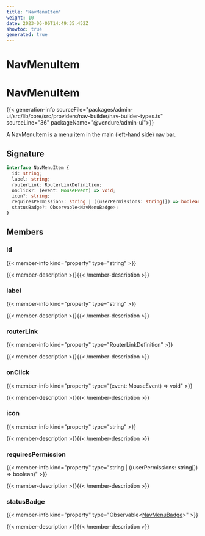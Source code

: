 ```yaml
---
title: "NavMenuItem"
weight: 10
date: 2023-06-06T14:49:35.452Z
showtoc: true
generated: true
---
```

<!-- This file was generated from the Vendure source. Do not modify. Instead, re-run the "docs:build" script -->

# NavMenuItem
<div class="symbol">


# NavMenuItem

{{< generation-info sourceFile="packages/admin-ui/src/lib/core/src/providers/nav-builder/nav-builder-types.ts" sourceLine="36" packageName="@vendure/admin-ui">}}

A NavMenuItem is a menu item in the main (left-hand side) nav
bar.

## Signature

```TypeScript
interface NavMenuItem {
  id: string;
  label: string;
  routerLink: RouterLinkDefinition;
  onClick?: (event: MouseEvent) => void;
  icon?: string;
  requiresPermission?: string | ((userPermissions: string[]) => boolean);
  statusBadge?: Observable<NavMenuBadge>;
}
```
## Members

### id

{{< member-info kind="property" type="string"  >}}

{{< member-description >}}{{< /member-description >}}

### label

{{< member-info kind="property" type="string"  >}}

{{< member-description >}}{{< /member-description >}}

### routerLink

{{< member-info kind="property" type="RouterLinkDefinition"  >}}

{{< member-description >}}{{< /member-description >}}

### onClick

{{< member-info kind="property" type="(event: MouseEvent) =&#62; void"  >}}

{{< member-description >}}{{< /member-description >}}

### icon

{{< member-info kind="property" type="string"  >}}

{{< member-description >}}{{< /member-description >}}

### requiresPermission

{{< member-info kind="property" type="string | ((userPermissions: string[]) =&#62; boolean)"  >}}

{{< member-description >}}{{< /member-description >}}

### statusBadge

{{< member-info kind="property" type="Observable&#60;<a href='/admin-ui-api/nav-menu/navigation-types#navmenubadge'>NavMenuBadge</a>&#62;"  >}}

{{< member-description >}}{{< /member-description >}}


</div>
